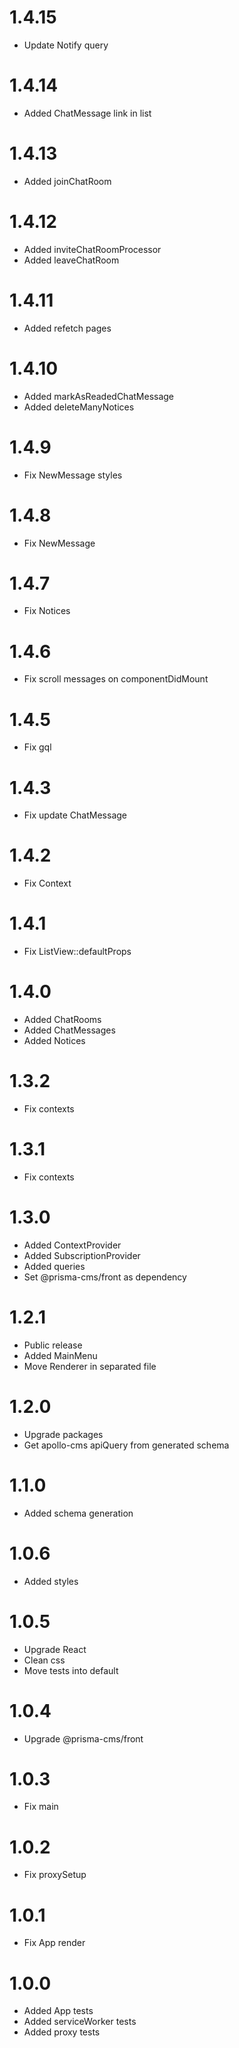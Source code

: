 1.4.15
=================================
- Update Notify query

1.4.14
=================================
- Added ChatMessage link in list

1.4.13
=================================
- Added joinChatRoom

1.4.12
=================================
- Added inviteChatRoomProcessor
- Added leaveChatRoom

1.4.11
=================================
- Added refetch pages

1.4.10
=================================
- Added markAsReadedChatMessage
- Added deleteManyNotices

1.4.9
=================================
- Fix NewMessage styles

1.4.8
=================================
- Fix NewMessage

1.4.7
=================================
- Fix Notices

1.4.6
=================================
- Fix scroll messages on componentDidMount

1.4.5
=================================
- Fix gql

1.4.3
=================================
- Fix update ChatMessage

1.4.2
=================================
- Fix Context

1.4.1
=================================
- Fix ListView::defaultProps

1.4.0
=================================
- Added ChatRooms
- Added ChatMessages
- Added Notices

1.3.2
=================================
- Fix contexts

1.3.1
=================================
- Fix contexts

1.3.0
=================================
- Added ContextProvider
- Added SubscriptionProvider
- Added queries
- Set @prisma-cms/front as dependency

1.2.1
=================================
- Public release
- Added MainMenu
- Move Renderer in separated file

1.2.0
=================================
- Upgrade packages
- Get apollo-cms apiQuery from generated schema

1.1.0
=================================
- Added schema generation

1.0.6
=================================
- Added styles

1.0.5
=================================
- Upgrade React
- Clean css
- Move tests into default

1.0.4
=================================
- Upgrade @prisma-cms/front

1.0.3
=================================
- Fix main

1.0.2
=================================
- Fix proxySetup

1.0.1
=================================
- Fix App render

1.0.0
=================================
- Added App tests
- Added serviceWorker tests
- Added proxy tests

